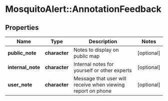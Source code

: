 # MosquitoAlert::AnnotationFeedback


## Properties
Name | Type | Description | Notes
------------ | ------------- | ------------- | -------------
**public_note** | **character** | Notes to display on public map | [optional] 
**internal_note** | **character** | Internal notes for yourself or other experts | [optional] 
**user_note** | **character** | Message that user will receive when viewing report on phone | [optional] 


